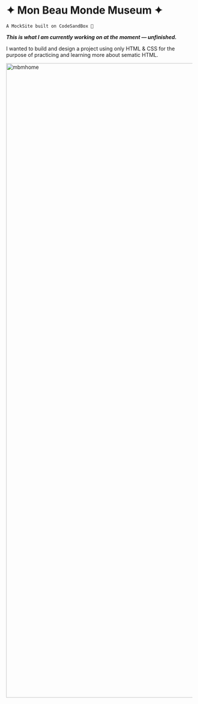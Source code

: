 # ✦ Mon Beau Monde Museum ✦
`A MockSite built on CodeSandBox 🎲`

***This is what I am currently working on at the moment — unfinished.***

I wanted to build and design a project using only HTML & CSS for the purpose of practicing and learning more about sematic HTML.

<img width="1713" alt="mbmhome" src="https://user-images.githubusercontent.com/92960864/180342702-568bcbcf-32aa-4653-a88e-05f814bfbfe5.png">
